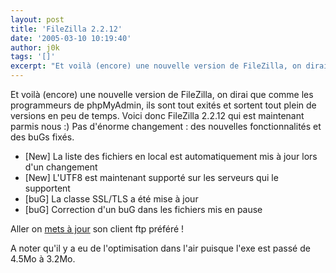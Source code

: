```yaml
---
layout: post
title: 'FileZilla 2.2.12'
date: '2005-03-10 10:19:40'
author: j0k
tags: '[]'
excerpt: "Et voilà (encore) une nouvelle version de FileZilla, on dirai que comme les programmeurs de phpMyAdmin, ils sont tout exités et sortent tout plein de versions en peu de temps.   )   Voici donc FileZilla 2.2.12 qui est maintenant parmis nous :)   Pas d'énorme changement : des nouvelles fonctionnalités et des buGs fixés.  \n  \n * [New] La liste      …"
---
```


Et voilà (encore) une nouvelle version de FileZilla, on dirai que comme les programmeurs de phpMyAdmin, ils sont tout exités et sortent tout plein de versions en peu de temps.     Voici donc FileZilla 2.2.12 qui est maintenant parmis nous :)   Pas d'énorme changement : des nouvelles fonctionnalités et des buGs fixés.

 * [New] La liste des fichiers en local est automatiquement mis à jour lors d'un changement
 * [New] L'UTF8 est maintenant supporté sur les serveurs qui le supportent
 * [buG] La classe SSL/TLS a été mise à jour
 * [buG] Correction d'un buG dans les fichiers mis en pause

Aller on [mets à jour](http://sourceforge.net/project/showfiles.php?group_id=21558&amp;package_id=15149&amp;release_id=311500) son client ftp préféré !

A noter qu'il y a eu de l'optimisation dans l'air puisque l'exe est passé de 4.5Mo à 3.2Mo.

